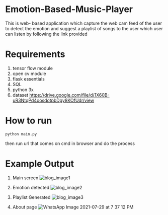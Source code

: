 # Emotion-Based-Music-Player
This is web- based application which capture the web cam feed of the user to detect the emotion and suggest a playlist of songs to the user which user can listen by following the link provided

# Requirements
1. tensor flow module
2. open cv module
3. flask essentials
4. SQL
5. python 3x
6. dataset https://drive.google.com/file/d/1X60B-uR3NtqPd4oosdotpbDgy8KOfUdr/view

# How to run
```
python main.py
```

then run url that comes on cmd in browser and do the process

# Example Output
1. Main screen
![blog_image1](https://user-images.githubusercontent.com/43035436/127519583-cada7715-b990-414a-9d38-814219a16ffa.jpg)

2. Emotion detected
![blog_image2](https://user-images.githubusercontent.com/43035436/127519678-d65658a5-49b1-49c8-a462-fb7d71ba8ee5.jpg)

3. Playlist Generated
![blog_image3](https://user-images.githubusercontent.com/43035436/127519733-e3378c9f-1066-4bea-9a5f-316bad6ef414.jpg)

4. About page
![WhatsApp Image 2021-07-29 at 7 37 12 PM](https://user-images.githubusercontent.com/43035436/127519943-ea8aa39f-f2b9-438e-9cc2-e08622e0d11d.jpeg)


